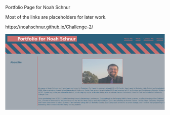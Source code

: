 Portfolio Page for Noah Schnur

Most of the links are placeholders for later work.

https://noahschnur.github.io/Challenge-2/

![Alt text](https://github.com/noahschnur/Challenge-2/blob/main/assets/images/Portfolio.png "Screenshot")